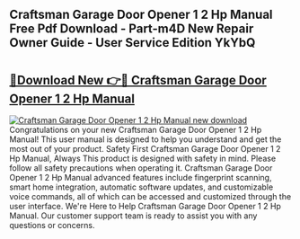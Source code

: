 ## Craftsman Garage Door Opener 1 2 Hp Manual Free Pdf Download - Part-m4D New Repair Owner Guide - User Service Edition YkYbQ

# <h2><a href="http://bc30766.oget.top/?id=Craftsman+Garage+Door+Opener+1+2+Hp+Manual">🔗Download New 👉🔴 Craftsman Garage Door Opener 1 2 Hp Manual</a></h2>

[![Craftsman Garage Door Opener 1 2 Hp Manual new download](https://i.imgur.com/5g1atiW.png)](http://bc30766.oget.top/?id=Craftsman+Garage+Door+Opener+1+2+Hp+Manual)
Congratulations on your new Craftsman Garage Door Opener 1 2 Hp Manual! This user manual is designed to help you understand and get the most out of your product. Safety First Craftsman Garage Door Opener 1 2 Hp Manual, Always This product is designed with safety in mind. Please follow all safety precautions when operating it. Craftsman Garage Door Opener 1 2 Hp Manual advanced features include fingerprint scanning, smart home integration, automatic software updates, and customizable voice commands, all of which can be accessed and customized through the user interface. We're Here to Help Craftsman Garage Door Opener 1 2 Hp Manual. Our customer support team is ready to assist you with any questions or concerns.

